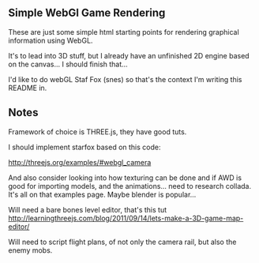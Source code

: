 ## Simple WebGl Game Rendering

These are just some simple html starting points for rendering graphical information using WebGL.  

It's to lead into 3D stuff, but I already have an unfinished 2D engine based on the canvas... I should finish that...

I'd like to do webGL Staf Fox (snes) so that's the context I'm writing this README in.  

## Notes

Framework of choice is THREE.js, they have good tuts.  

I should implement starfox based on this code:

http://threejs.org/examples/#webgl_camera

And also consider looking into how texturing can be done and if AWD is good for importing models, and the animations... need to research collada.  It's all on that examples page.  Maybe blender is popular...

Will need a bare bones level editor, that's this tut http://learningthreejs.com/blog/2011/09/14/lets-make-a-3D-game-map-editor/

Will need to script flight plans, of not only the camera rail, but also the enemy mobs.  






